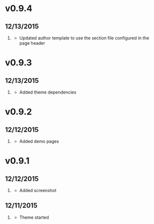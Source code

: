 # v0.9.4
## 12/13/2015

1. [](#improved)
    * Updated author template to use the section file configured in the page header

# v0.9.3
## 12/13/2015

1. [](#improved)
    * Added theme dependencies

# v0.9.2
## 12/12/2015

1. [](#improved)
    * Added demo pages

# v0.9.1
## 12/12/2015

1. [](#bugfix)
    * Added screenshot

## 12/11/2015

1. [](#new)
    * Theme started
